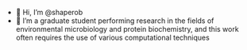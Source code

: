 - 👋 Hi, I’m @shaperob
- 🌱 I’m a graduate student performing research in the fields of environmental microbiology and protein biochemistry, and this work often requires the use of various computational techniques

<!---
shaperob/shaperob is a ✨ special ✨ repository because its `README.md` (this file) appears on your GitHub profile.
You can click the Preview link to take a look at your changes.
--->
